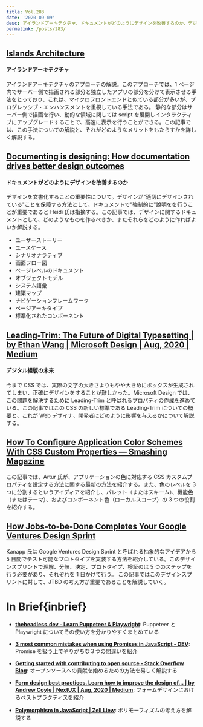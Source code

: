 ```yaml
---
title: Vol.283
date: '2020-09-09'
desc: アイランドアーキテクチャ、ドキュメントがどのようにデザインを改善するのか、デジタル組版の未来、ほか計10リンク
permalink: /posts/283/
---
```


## [Islands Architecture](https://jasonformat.com/islands-architecture/)

#### アイランドアーキテクチャ

アイランドアーキテクチャのアプローチの解説。このアプローチでは、1 ページ内でサーバー側で描画される部分と独立したアプリの部分を分けて表示させる手法をとっており、これは、マイクロフロントエンドと似ている部分が多いが、プログレッシブ・エンハンスメントを重視している手法である。
静的な部分はサーバー側で描画を行い、動的な領域に関しては script を展開しインタラクティブにアップグレードすることで、高速に表示を行うことができる。この記事では、この手法についての解説と、それがどのようなメリットをもたらすかを詳しく解説する。

## [Documenting is designing: How documentation drives better design outcomes](https://uxdesign.cc/documenting-is-designing-how-documentation-drives-better-design-outcomes-3ebd87a33d57)

#### ドキュメントがどのようにデザインを改善するのか

デザインを文書化することの重要性について。デザインが"適切にデザインされている"ことを保障する方法として、ドキュメントで"強制的に"說明をを行うことが重要であると Heidi 氏は指摘する。この記事では、デザインに関するドキュメントとして、どのようなものを作るべきか、またそれらをどのように作ればよいか解説する。

- ユーザーストーリー
- ユースケース
- シナリオナラティブ
- 画面フロー図
- ページレベルのドキュメント
- オブジェクトモデル
- システム語彙
- 建築マップ
- ナビゲーションフレームワーク
- ページアーキタイプ
- 標準化されたコンポーネント

## [Leading-Trim: The Future of Digital Typesetting | by Ethan Wang | Microsoft Design | Aug, 2020 | Medium](https://medium.com/microsoft-design/leading-trim-the-future-of-digital-typesetting-d082d84b202)

#### デジタル組版の未来

今まで CSS では、実際の文字の大きさよりもやや大きめにボックスが生成されてしまい、正確にデザインをすることが難しかった。Microsoft Design では、この問題を解決するために Leading-Trim と呼ばれるプロパティの作成を進めている。この記事ではこの CSS の新しい標準である Leading-Trim についての概要と、これが Web デザイナ、開発者にどのように影響を与えるかについて解説する。

## [How To Configure Application Color Schemes With CSS Custom Properties — Smashing Magazine](https://www.smashingmagazine.com/2020/08/application-color-schemes-css-custom-properties/)

この記事では、Artur 氏が、アプリケーションの色に対応する CSS カスタムプロパティを設定する方法に関する最新の方法を紹介する。また、色のレベルを 3 つに分割するというアイディアを紹介し、パレット（またはスキーム）、機能色（またはテーマ）、およびコンポーネント色（ローカルスコープ）の 3 つの役割を紹介する。

## [How Jobs-to-be-Done Completes Your Google Ventures Design Sprint](https://www.thrv.com/blog/how-jobs-to-be-done-completes-your-google-ventures-design-sprint)

Kanapp 氏は Google Ventures Design Sprint と呼ばれる抽象的なアイデアから 5 日間でテスト可能なプロトタイプを実装する方法を紹介している。このデザインスプリントで理解、分岐、決定、プロトタイプ、検証のは 5 つのステップを行う必要があり、それぞれを 1 日かけて行う。
この記事ではこのデザインスプリントに対して、JTBD の考え方が重要であることを解説していく。

# In Brief{inbrief}

- **[theheadless.dev - Learn Puppeteer & Playwright](https://theheadless.dev/)**: Puppeteer と Playwright についてその使い方を分かりやすくまとめている

- **[3 most common mistakes when using Promises in JavaScript - DEV](https://dev.to/mpodlasin/3-most-common-mistakes-when-using-promises-in-javascript-oab)**: Promise を扱う上でやりがちな３つの間違いを紹介

- **[Getting started with contributing to open source - Stack Overflow Blog](https://stackoverflow.blog/2020/08/03/getting-started-with-contributing-to-open-source/)**: オープンソースへの貢献を始めるための方法を易しく解説する

- **[Form design best practices. Learn how to improve the design of… | by Andrew Coyle | NextUX | Aug, 2020 | Medium](https://medium.com/nextux/form-design-best-practices-9525c321d759)**: フォームデザインにおけるベストプラクティスを紹介

- **[Polymorphism in JavaScript | Zell Liew](https://zellwk.com/blog/polymorphism-javascript/)**: ポリモーフィズムの考え方を解説する
